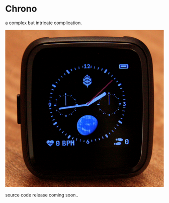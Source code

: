 # Chrono 
a complex but intricate complication.

![chrono](https://raw.githubusercontent.com/ZephyrLabs/Watchfaces/gh-pages/docs/Chrono/chrono.png "chrono")

source code release coming soon..

